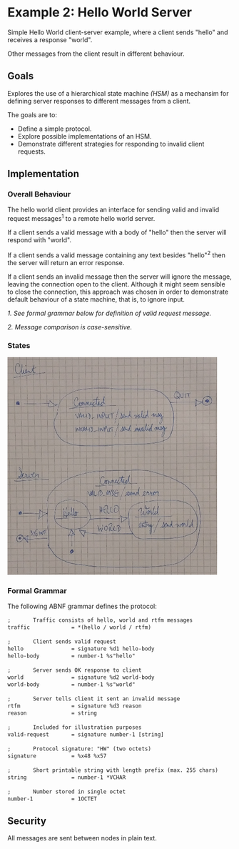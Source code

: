 # Example 2: Hello World Server

Simple Hello World client-server example, where a client sends "hello" and receives a response "world". 

Other messages from the client result in different behaviour.

## Goals

Explores the use of a hierarchical state machine *(HSM)* as a mechansim for defining server responses to different messages from a client.

The goals are to:

+ Define a simple protocol.
+ Explore possible implementations of an HSM.
+ Demonstrate different strategies for responding to invalid client requests.

## Implementation

### Overall Behaviour

The hello world client provides an interface for sending valid and invalid request
messages<sup>1</sup> to a remote hello world server.

If a client sends a valid message with a body of "hello" then the server will 
respond with "world".

If a client sends a valid message containing any text besides "hello"<sup>2</sup> 
then the server will return an error response.

If a client sends an invalid message then the server will ignore the message,
leaving the connection open to the client. Although it might seem sensible to close 
the connection, this approach was chosen in order to demonstrate default behaviour
of a state machine, that is, to ignore input.

*1. See formal grammar below for definition of valid request message.*

*2. Message comparison is case-sensitive.*

### States

![client & server state diagrams](../images/HelloWorldServer-StateDiagrams.png)

### Formal Grammar

The following ABNF grammar defines the protocol:

```abnf
;       Traffic consists of hello, world and rtfm messages
traffic             = *(hello / world / rtfm)

;       Client sends valid request
hello               = signature %d1 hello-body
hello-body          = number-1 %s"hello"

;       Server sends OK response to client
world               = signature %d2 world-body
world-body          = number-1 %s"world"

;       Server tells client it sent an invalid message
rtfm                = signature %d3 reason
reason              = string

;       Included for illustration purposes
valid-request       = signature number-1 [string]

;       Protocol signature: "HW" (two octets)
signature           = %x48 %x57

;       Short printable string with length prefix (max. 255 chars)
string              = number-1 *VCHAR

;       Number stored in single octet
number-1            = 1OCTET
```

## Security

All messages are sent between nodes in plain text.


